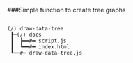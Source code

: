 ###Simple function to create tree graphs

```

(/) draw-data-tree
 ┣━(/) docs
 ┃  ┣━━#━ script.js
 ┃  ┗━━#━ index.html
 ┗━━#━ draw-data-tree.js

```